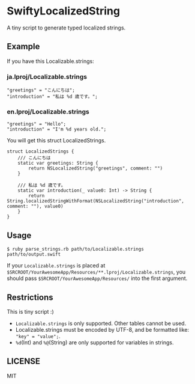 SwiftyLocalizedString
========

A tiny script to generate typed localized strings.


Example
--------

If you have this Localizable.strings:


### ja.lproj/Localizable.strings

```
"greetings" = "こんにちは";
"introduction" = "私は %d 歳です。";
```

### en.lproj/Localizable.strings

```
"greetings" = "Hello";
"introduction" = "I'm %d years old.";
```


You will get this struct LocalizedStrings.

```
struct LocalizedStrings {
    /// こんにちは
    static var greetings: String {
        return NSLocalizedString("greetings", comment: "")
    }

    /// 私は %d 歳です。
    static var introduction(_ value0: Int) -> String {
        return String.localizedStringWithFormat(NSLocalizedString("introduction", comment: ""), value0)
    }
}
```


Usage
--------

```
$ ruby parse_strings.rb path/to/Localizable.strings path/to/output.swift
```

If your `Localizable.strings` is placed at `$SRCROOT/YourAwesomeApp/Resources/**.lproj/Localizable.strings`, you should pass `$SRCROOT/YourAwesomeApp/Resources/` into the first argument.


Restrictions
--------

This is tiny script :)

- `Localizable.strings` is only supported. Other tables cannot be used.
- Localizable.strings must be encoded by UTF-8, and be formatted like: `"key" = "value";`.
- `%d`(Int) and `%@`(String) are only supported for variables in strings.


LICENSE
--------
MIT
